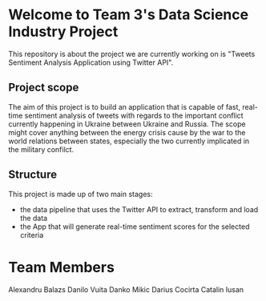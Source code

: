 # Welcome to Team 3's Data Science Industry Project

This repository is about the project we are currently working on is "Tweets Sentiment Analysis Application using Twitter API".

## Project scope

The aim of this project is to build an application that is capable of fast, real-time sentiment analysis of tweets with regards to the important conflict currently happening in Ukraine between Ukraine and Russia. The scope might cover anything between the energy crisis cause by the war to the world relations between states, especially the two currently implicated in the military confilct.

## Structure

This project is made up of two main stages:

 - the data pipeline that uses the Twitter API to extract, transform and load the data
 - the App that will generate real-time sentiment scores for the selected criteria

# Team Members

Alexandru Balazs
Danilo Vuita
Danko Mikic
Darius Cocirta
Catalin Iusan
